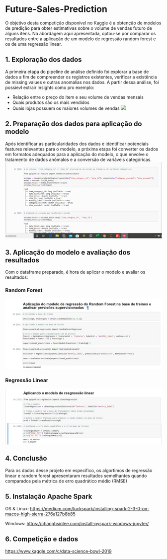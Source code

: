 # Future-Sales-Prediction

O objetivo desta competição disponível no Kaggle é a obtenção de modelos de predição para obter estimativas sobre o volume de vendas futuro de alguns itens. Na abordagem aqui apresentada, optou-se por comparar os resultados entre a aplicação de um modelo de regressão random forest e os de uma regressão linear.

## 1. Exploração dos dados

A primeira etapa do pipeline de análise definido foi explorar a base de dados a fim de compreender os registros existentes, verificar a existência de missing values e outras anomalias nos dados. A partir dessa análise, foi possíevl extrair insights como pro exemplo:

* Relação entre o preço do item e seu volume de vendas mensais
* Quais produtos são os mais vendidos
* Quais lojas possuem os maiores volumes de vendas
![](https://github.com/luisgustavob78/Future-Sales-Prediction/blob/master/sales_exploration.gif)

## 2. Preparação dos dados para aplicação do modelo

Após identificar as particularidades dos dados e identificar potenciais features relevantes para o modelo, a próxima etapa foi converter os dados em formatos adequados para a aplicação do modelo, o que envolve o tratamento de dados anômalos e a conversão de variáveis categóricas.
![](https://github.com/luisgustavob78/Future-Sales-Prediction/blob/master/sales_preparation.gif)

## 3. Aplicação do modelo e avaliação dos resultados

Com o dataframe preparado, é hora de aplicar o modelo e avaliar os resultados:

### Random Forest
![](https://github.com/luisgustavob78/Future-Sales-Prediction/blob/master/sales_random_forest.jpg)

### Regressão Linear
![](https://github.com/luisgustavob78/Future-Sales-Prediction/blob/master/sales_linear_regression.jpg)

## 4. Conclusão

Para os dados desse projeto em específico, os algortimos de regressão linear e random forest apresentaram resultados semelhantes quando comparados pela métrica de erro quadrático médio (RMSE)

## 5. Instalação Apache Spark

OS & Linux: https://medium.com/luckspark/installing-spark-2-3-0-on-macos-high-sierra-276a127b8b85

Windows: https://changhsinlee.com/install-pyspark-windows-jupyter/

## 6. Competição e dados

https://www.kaggle.com/c/data-science-bowl-2019


